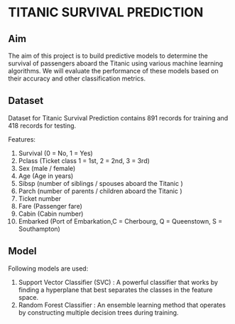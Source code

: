 # TITANIC SURVIVAL PREDICTION

## Aim
The aim of this project is to build predictive models to determine the survival of passengers aboard the Titanic using various machine learning algorithms. We will evaluate the performance of these models based on their accuracy and other classification metrics.

## Dataset
Dataset for Titanic Survival Prediction contains 891 records for training and 418 records for testing.

Features:

1. Survival	(0 = No, 1 = Yes)
2. Pclass	(Ticket class	1 = 1st, 2 = 2nd, 3 = 3rd)
3. Sex (male / female)	
4. Age (Age in years)	
5. Sibsp	(number of siblings / spouses aboard the Titanic	)
6. Parch	(number of parents / children aboard the Titanic	)
7. Ticket number	
8. Fare	(Passenger fare)
9. Cabin	(Cabin number)
10. Embarked	(Port of Embarkation,C = Cherbourg, Q = Queenstown, S = Southampton)



## Model
Following models are used:

1. Support Vector Classifier (SVC) : A powerful classifier that works by finding a hyperplane that best separates the classes in the feature space.
2. Random Forest Classifier : An ensemble learning method that operates by constructing multiple decision trees during training.
